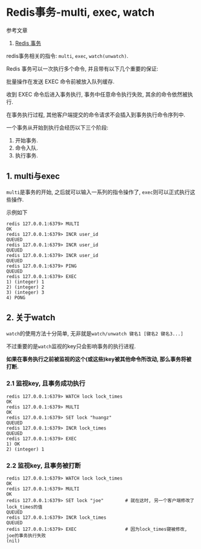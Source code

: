 # Redis事务-multi, exec, watch

参考文章

1. [Redis 事务](http://www.runoob.com/redis/redis-transactions.html)

redis事务相关的指令: `multi`, `exec`, `watch(unwatch)`.

Redis 事务可以一次执行多个命令, 并且带有以下几个重要的保证: 

批量操作在发送 EXEC 命令前被放入队列缓存. 

收到 EXEC 命令后进入事务执行, 事务中任意命令执行失败, 其余的命令依然被执行. 

在事务执行过程, 其他客户端提交的命令请求不会插入到事务执行命令序列中. 

一个事务从开始到执行会经历以下三个阶段: 

1. 开始事务. 
2. 命令入队. 
3. 执行事务. 

## 1. multi与exec

`multi`是事务的开始, 之后就可以输入一系列的指令操作了, `exec`则可以正式执行这些操作.

示例如下

```log
redis 127.0.0.1:6379> MULTI
OK
redis 127.0.0.1:6379> INCR user_id
QUEUED
redis 127.0.0.1:6379> INCR user_id
QUEUED
redis 127.0.0.1:6379> INCR user_id
QUEUED
redis 127.0.0.1:6379> PING
QUEUED
redis 127.0.0.1:6379> EXEC
1) (integer) 1
2) (integer) 2
3) (integer) 3
4) PONG
```

## 2. 关于watch

`watch`的使用方法十分简单, 无非就是`watch/unwatch 键名1 [键名2 键名3...]`

不过重要的是`watch`监视的key只会影响事务的执行进程.

**如果在事务执行之前被监视的这个(或这些)key被其他命令所改动, 那么事务将被打断.**

### 2.1 监视key, 且事务成功执行

```log
redis 127.0.0.1:6379> WATCH lock lock_times
OK
redis 127.0.0.1:6379> MULTI
OK
redis 127.0.0.1:6379> SET lock "huangz"
QUEUED
redis 127.0.0.1:6379> INCR lock_times
QUEUED
redis 127.0.0.1:6379> EXEC
1) OK
2) (integer) 1
```

### 2.2 监视key, 且事务被打断

```log
redis 127.0.0.1:6379> WATCH lock lock_times
OK
redis 127.0.0.1:6379> MULTI
OK
redis 127.0.0.1:6379> SET lock "joe"        # 就在这时, 另一个客户端修改了lock_times的值
QUEUED
redis 127.0.0.1:6379> INCR lock_times
QUEUED
redis 127.0.0.1:6379> EXEC                  # 因为lock_times键被修改, joe的事务执行失败
(nil)
```